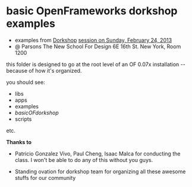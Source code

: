 basic OpenFrameworks dorkshop examples
==========

* examples from [Dorkshop](https://www.facebook.com/dorkshop) [session on Sunday, February 24, 2013](http://dorkshop8_2012.eventbrite.com/) 
* @ Parsons The New School For Design  6E 16th St. New York, Room 1200

this folder is designed to go at the root level of an OF 0.07x installation -- because of how it's organized.

you should see: 

* libs
* apps
* examples
* *basicOFdorkshop*
* scripts

etc. 


**Thanks to**

* Patricio Gonzalez Vivo, Paul Cheng, Isaac Malca for conducting the class. I won't be able to do any of this without you guys.

* Standing ovation for dorkshop team for organizing all these awesome stuffs for our community







